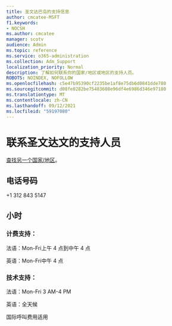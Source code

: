 ```yaml
---
title: 圣文达巴岛的支持信息
author: cmcatee-MSFT
f1.keywords:
- NOCSH
ms.author: cmcatee
manager: scotv
audience: Admin
ms.topic: reference
ms.service: o365-administration
ms.collection: Adm_Support
localization_priority: Normal
description: 了解如何联系你的国家/地区或地区的支持人员。
ROBOTS: NOINDEX, NOFOLLOW
ms.openlocfilehash: c5e47b95390cf2235be1af8e75db6d0841dde780
ms.sourcegitcommit: d08fe0282be75483608e96df4e6986d346e97180
ms.translationtype: MT
ms.contentlocale: zh-CN
ms.lasthandoff: 09/12/2021
ms.locfileid: "59197080"
---
```

# <a name="contact-support-for-saint-martin"></a>联系圣文达文的支持人员

[查找另一个国家/地区](../../business-video/get-help-support.md)。

## <a name="phone-number"></a>电话号码
+1 312 843 5147

## <a name="hours"></a>小时
### <a name="billing-support"></a>计费支持：

法语：Mon-Fri上午 4 点到中午 4 点

英语：Mon-Fri中午 4 点

### <a name="technical-support"></a>技术支持：

法语：Mon-Fri 3 AM-4 PM

英语：全天候

国际呼叫费用适用
